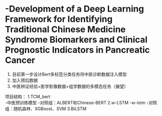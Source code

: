 # -Development of a Deep Learning Framework for Identifying Traditional Chinese Medicine Syndrome Biomarkers and Clinical Prognostic Indicators in Pancreatic Cancer
1. 目前第一步设计Bert多标签分类任务将中医诊断数据注入模型
2. 加入预后数据
3. 中医辨证经验+医学影像数据+组学数据的多模态任务（展望）

项目结构：
1.TCM_bert   
  -中医预训练模型
  -对照组：ALBERT和Chinese-BERT
2.w-LSTM
  -w-lstm
  -对照组：随机森林、XGBoost、SVM
3.BiLSTM

